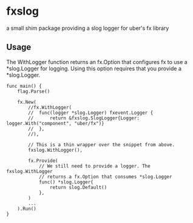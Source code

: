 # fxslog
a small shim package providing a slog logger for uber's fx library

## Usage

The WithLogger function returns an fx.Option that configures fx to use a 
*slog.Logger for logging. Using this option requires that you provide a 
*slog.Logger.


```golang
func main() {
	flag.Parse()

	fx.New(
		//fx.WithLogger(
		//	func(logger *slog.Logger) fxevent.Logger {
		//		return &fxslog.SlogLogger{Logger: logger.With("component", "uber/fx")}
		//	},
		//),
        
        // This is a thin wrapper over the snippet from above.
        fxslog.WithLogger(),
        
        fx.Provide(
            // We still need to provide a logger. The fxslog.WithLogger 
            // returns a fx.Option that consumes *slog.Logger
            func() *slog.Logger{
                return slog.Default()
            },
        )
		...
	).Run()
}

```